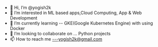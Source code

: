 - 👋 Hi, I’m @yogish2k
- 👀 I’m interested in ML based apps,Cloud Computing, App & Web Development
- 🌱 I’m currently learning -- GKE(Google Kubernetes Engine) with using Docker
- 💞️ I’m looking to collaborate on ... Python projects 
- 📫 How to reach me ---yogish2k@gmail.com



<!---
yogish2k/yogish2k is a ✨ special ✨ repository because its `README.md` (this file) appears on your GitHub profile.
You can click the Preview link to take a look at your changes.
--->
